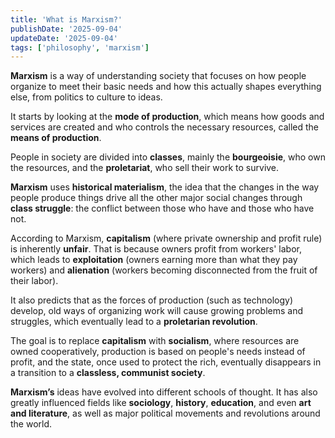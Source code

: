 ```yaml
---
title: 'What is Marxism?'
publishDate: '2025-09-04'
updateDate: '2025-09-04'
tags: ['philosophy', 'marxism']
---
```


**Marxism** is a way of understanding society that focuses on how people organize to meet their basic needs and how this actually shapes everything else, from politics to culture to ideas.

It starts by looking at the **mode of production**, which means how goods and services are created and who controls the necessary resources, called the **means of production**.

People in society are divided into **classes**, mainly the **bourgeoisie**, who own the resources, and the **proletariat**, who sell their work to survive.

**Marxism** uses **historical materialism**, the idea that the changes in the way people produce things drive all the other major social changes through **class struggle**: the conflict between those who have and those who have not.

According to Marxism, **capitalism** (where private ownership and profit rule) is inherently **unfair**. That is because owners profit from workers' labor, which leads to **exploitation** (owners earning more than what they pay workers) and **alienation** (workers becoming disconnected from the fruit of their labor).

It also predicts that as the forces of production (such as technology) develop, old ways of organizing work will cause growing problems and struggles, which eventually lead to a **proletarian revolution**.

The goal is to replace **capitalism** with **socialism**, where resources are owned cooperatively, production is based on people's needs instead of profit, and the state, once used to protect the rich, eventually disappears in a transition to a **classless, communist society**.

**Marxism’s** ideas have evolved into different schools of thought. It has also greatly influenced fields like **sociology**, **history**, **education**, and even **art and literature**, as well as major political movements and revolutions around the world.
